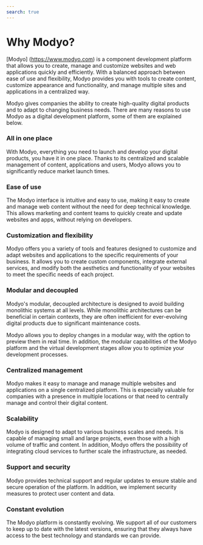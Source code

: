 ```yaml
---
search: true
---
```


# Why Modyo?

[Modyo] (https://www.modyo.com) is a component development platform that allows you to create, manage and customize websites and web applications quickly and efficiently. With a balanced approach between ease of use and flexibility, Modyo provides you with tools to create content, customize appearance and functionality, and manage multiple sites and applications in a centralized way.

Modyo gives companies the ability to create high-quality digital products and to adapt to changing business needs. There are many reasons to use Modyo as a digital development platform, some of them are explained below.

### All in one place

With Modyo, everything you need to launch and develop your digital products, you have it in one place. Thanks to its centralized and scalable management of content, applications and users, Modyo allows you to significantly reduce market launch times.

### Ease of use

The Modyo interface is intuitive and easy to use, making it easy to create and manage web content without the need for deep technical knowledge. This allows marketing and content teams to quickly create and update websites and apps, without relying on developers.

### Customization and flexibility

Modyo offers you a variety of tools and features designed to customize and adapt websites and applications to the specific requirements of your business. It allows you to create custom components, integrate external services, and modify both the aesthetics and functionality of your websites to meet the specific needs of each project.

### Modular and decoupled

Modyo's modular, decoupled architecture is designed to avoid building monolithic systems at all levels. While monolithic architectures can be beneficial in certain contexts, they are often inefficient for ever-evolving digital products due to significant maintenance costs.

Modyo allows you to deploy changes in a modular way, with the option to preview them in real time. In addition, the modular capabilities of the Modyo platform and the virtual development stages allow you to optimize your development processes.

### Centralized management

Modyo makes it easy to manage and manage multiple websites and applications on a single centralized platform. This is especially valuable for companies with a presence in multiple locations or that need to centrally manage and control their digital content.

### Scalability

Modyo is designed to adapt to various business scales and needs. It is capable of managing small and large projects, even those with a high volume of traffic and content. In addition, Modyo offers the possibility of integrating cloud services to further scale the infrastructure, as needed.

### Support and security

Modyo provides technical support and regular updates to ensure stable and secure operation of the platform. In addition, we implement security measures to protect user content and data.

### Constant evolution

The Modyo platform is constantly evolving. We support all of our customers to keep up to date with the latest versions, ensuring that they always have access to the best technology and standards we can provide.